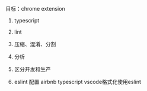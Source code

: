 目标：chrome extension
1. typescript
2. lint
3. 压缩、混淆、分割
4. 分析
5. 区分开发和生产


1. eslint 配置 airbnb typescript vscode格式化使用eslint